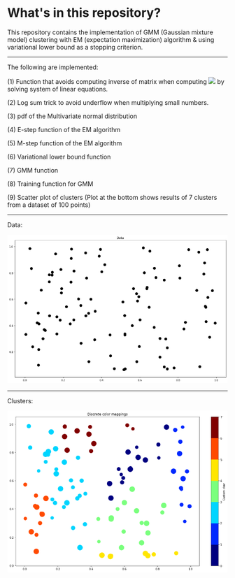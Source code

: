 # What's in this repository?

This repository contains the implementation of GMM (Gaussian mixture model)
clustering with EM (expectation maximization) algorithm & using variational
lower bound as a stopping criterion.

---

The following are implemented:

(1) Function that avoids computing inverse of matrix when computing
<img src="https://render.githubusercontent.com/render/math?math=y = A^{-1}x">
by solving system of linear equations.

(2) Log sum trick to avoid underflow when multiplying small numbers.

(3) pdf of the Multivariate normal distribution

(4) E-step function of the EM algorithm

(5) M-step function of the EM algorithm

(6) Variational lower bound function

(7) GMM function

(8) Training function for GMM

(9) Scatter plot of clusters (Plot at the bottom shows results of 7 clusters from
  a dataset of 100 points)

---
Data:

![](https://github.com/ChuaCheowHuan/GMM_clustering/blob/master/png/data.png)

---
Clusters:

![](https://github.com/ChuaCheowHuan/GMM_clustering/blob/master/png/clusters.png)

